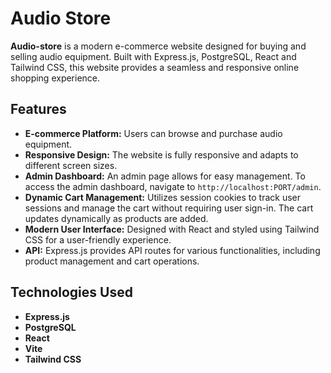 # Audio Store

**Audio-store** is a modern e-commerce website designed for buying and selling audio equipment. Built with Express.js, PostgreSQL, React and Tailwind CSS, this website provides a seamless and responsive online shopping experience.

## Features

- **E-commerce Platform:** Users can browse and purchase audio equipment.
- **Responsive Design:** The website is fully responsive and adapts to different screen sizes.
- **Admin Dashboard:** An admin page allows for easy management. To access the admin dashboard, navigate to `http://localhost:PORT/admin`.
- **Dynamic Cart Management:** Utilizes session cookies to track user sessions and manage the cart without requiring user sign-in. The cart updates dynamically as products are added.
- **Modern User Interface:** Designed with React and styled using Tailwind CSS for a user-friendly experience.
- **API:** Express.js provides API routes for various functionalities, including product management and cart operations.

## Technologies Used

- **Express.js**
- **PostgreSQL** 
- **React**
- **Vite** 
- **Tailwind CSS** 


